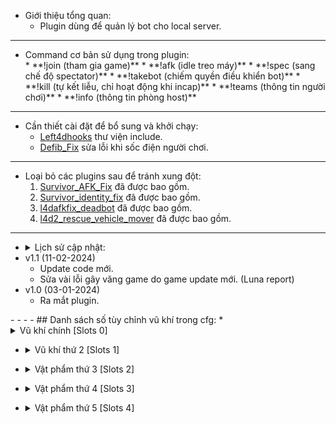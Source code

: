 * Giới thiệu tổng quan:<br/>
	* Plugin dùng để quản lý bot cho local server.
- - - -
* <summary>Command cơ bản sử dụng trong plugin:</summary>
	* **!join (tham gia game)**
	* **!afk (idle treo máy)**
	* **!spec (sang chế độ spectator)**
	* **!takebot (chiếm quyền điều khiển bot)**
	* **!kill (tự kết liễu, chỉ hoạt động khi incap)**
	* **!teams (thông tin người chơi)**
	* **!info (thông tin phòng host)**
- - - -
* Cần thiết cài đặt để bổ sung và khởi chạy:<br/>
	* [Left4dhooks](https://forums.alliedmods.net/showthread.php?t=321696) thư viện include.<br/>
	* [Defib_Fix](https://forums.alliedmods.net/showthread.php?p=2647018) sửa lỗi khi sốc điện người chơi.<br/>
- - - -
* Loại bỏ các plugins sau để tránh xung đột:
	1. [Survivor_AFK_Fix](https://forums.alliedmods.net/showthread.php?p=2714236) đã được bao gồm.
	2. [Survivor_identity_fix](https://forums.alliedmods.net/showpost.php?p=2718792&postcount=36) đã được bao gồm.
	3. [l4dafkfix_deadbot](https://forums.alliedmods.net/showpost.php?p=2772050&postcount=54) đã được bao gồm.
	3. [l4d2_rescue_vehicle_mover](https://forums.alliedmods.net/showpost.php?p=2771588&postcount=53) đã được bao gồm.
- - - -
* <details><summary>Lịch sử cập nhật:</summary>
* v1.1 (11-02-2024)<br/>
	- Update code mới.<br/>
	- Sửa vài lỗi gây văng game do game update mới. (Luna report)<br/>	
* v1.0 (03-01-2024)<br/>
	- Ra mắt plugin.

</details>
- - - -
## Danh sách số tùy chỉnh vũ khí trong cfg:
* <details><summary>Vũ khí chính [Slots 0]</summary>
	* 1 - SMG Uzi <br/>
	* 2 - SMG Mp5 <br/>
	* 4 - SMG Selenced <br/>
	* 8 - Pumps Shotgun <br/>
	* 8 - Chrome Shotgun <br/>
	* 16 - Pumps Shotgun <br/>
	* 32 - Rifle M16 <br/>
	* 64 - Rifle Desert <br/>
	* 128 - Rifle Ak47 <br/>
	* 256 - Rifle SG552 <br/>
	* 512 - Autoshotgun <br/>
	* 1024 - Spass Shotgun <br/>
	* 2048 - Hunting Rifle <br/>
	* 4096 - Sniper Military <br/>
	* 8192 - Sniper Scout <br/>
	* 16384 - Sniper AWP <br/>
	* 32768 - Machine Gun M60 <br/>
	* 65536 - Grenade Launcher <br/>
	* 1560 - Random Only Shotgun <br/>
	* 30720 - Random Only Sniper <br/>
	* 31 - Random Tier 1 <br/>
	* 32736 - Random Tier 2 <br/>
	* 98304 - Random Tier 0 <br/>
</details>

* <details><summary>Vũ khí thứ 2 [Slots 1]</summary>
	* 1 - Pistol <br/>
	* 2 - Magnum <br/>
	* 4 - Chainsaw <br/>
	* 8 - Fireaxe <br/>
	* 16 - Frying Pan <br/>
	* 32 - Machete <br/>
	* 64 - Baseball Bat <br/>
	* 128 - Crowbar <br/>
	* 256 - Cricket Bat <br/>
	* 512 - Tonfa <br/>
	* 1024 - Katana <br/>
	* 2048 - Electric guitar <br/>
	* 4096 - Knife <br/>
	* 8192 - Golfclub <br/>
	* 16384 - Shovel <br/>
	* 32768 - Pitchfork <br/>
	* 65536 - Riot Shield <br/>
	* 131071 - Random All <br/>
</details>

* <details><summary>Vật phẩm thứ 3 [Slots 2]</summary>
	* 1 - Molotov <br/>
	* 2 - Pipe bomb <br/>
	* 4 - Vomitjar <br/>
	* 4 - Random All <br/>
</details>


* <details><summary>Vật phẩm thứ 4 [Slots 3]</summary>
	* 1 - First Aid Kit <br/>
	* 2 - Defibrillator <br/>
	* 4 - Incendiary Ammo Pack <br/>
	* 8 - Explosive Ammo Pack <br/>
	* 15 - Random All <br/>
</details>

* <details><summary>Vật phẩm thứ 5 [Slots 4]</summary>
	* 1 - Pain Pills <br/>
	* 2 - Adrenaline <br/>
	* 3 - Random All <br/>
</details>
